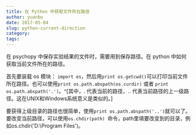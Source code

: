 ```yaml
---
title: 在 Python 中获取文件所在路径
author: yuanbo
date: 2017-05-04
slug: python-current-direction
category:   
tags: 
---
```


在 psychopy 中保存实验结果的文件时，需要用到保存路径。在 python 中如何获取当前文件所在的路径。

首先要装载 os 模块： `import os`，然后用`print os.getcwd()`可以打印当前文件所在路径。也可以使用`print os.path.abspath(os.curdir)` 或者 `print os.path.abspath('.')`。^[其中，. 代表当前的路径，.. 代表当前路径的上一级路径。这在UNIX和Windows系统意义是类似的。]

要获得上级目录的路径也很简单，使用`print os.path.abspath('..')`就可以了。要改变当前路径，可以使用`os.chdir(path) `命令，path里填要改变到的目录，例如os.chdir('D:\Program Files')。





